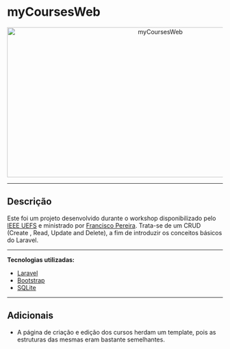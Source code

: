 # myCoursesWeb

<p align="center">
  <img src="https://i.imgur.com/TqZiXOi.png" alt="myCoursesWeb" width="700px" height="350">
</p>

------------

## Descrição ##
Este foi um projeto desenvolvido durante o workshop disponibilizado pelo [IEEE UEFS](https://www.youtube.com/channel/UCb8zi0ZHu1Bv_4WlQGbHrWw) e ministrado por [Francisco Pereira](https://github.com/franciscotis). Trata-se de um CRUD (Create , Read, Update and Delete), a fim de introduzir os conceitos básicos do Laravel.

------------

**Tecnologias utilizadas:**
- [Laravel](https://laravel.com/)
- [Bootstrap](https://getbootstrap.com/)
- [SQLite](https://www.sqlite.org/index.html)

------------

## Adicionais ##

- A página de criação e edição dos cursos herdam um template, pois as estruturas das mesmas eram bastante semelhantes.